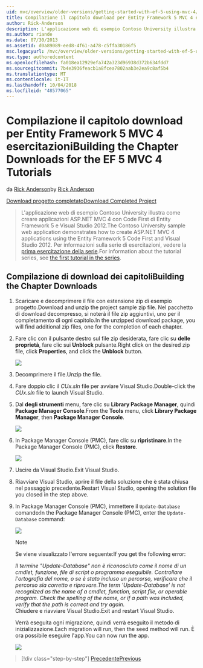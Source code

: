 ```yaml
---
uid: mvc/overview/older-versions/getting-started-with-ef-5-using-mvc-4/building-the-ef5-mvc4-chapter-downloads
title: Compilazione il capitolo download per Entity Framework 5 MVC 4 esercitazioni | Microsoft Docs
author: Rick-Anderson
description: L'applicazione web di esempio Contoso University illustra come creare applicazioni ASP.NET MVC 4 con Code First di Entity Framework 5 e Visual Studio...
ms.author: riande
ms.date: 07/30/2013
ms.assetid: d0a89089-eed8-4f61-a478-c5ffa30186f5
msc.legacyurl: /mvc/overview/older-versions/getting-started-with-ef-5-using-mvc-4/building-the-ef5-mvc4-chapter-downloads
msc.type: authoredcontent
ms.openlocfilehash: fa018ea12929efa742a323d96938d372b634fdd7
ms.sourcegitcommit: 7b4e3936feacb1a8fcea7802aab3e2ea9c8af5b4
ms.translationtype: MT
ms.contentlocale: it-IT
ms.lasthandoff: 10/04/2018
ms.locfileid: "48577065"
---
```

<a name="building-the-chapter-downloads-for-the-ef-5-mvc-4-tutorials"></a><span data-ttu-id="d7d49-103">Compilazione il capitolo download per Entity Framework 5 MVC 4 esercitazioni</span><span class="sxs-lookup"><span data-stu-id="d7d49-103">Building the Chapter Downloads for the EF 5 MVC 4 Tutorials</span></span>
====================
<span data-ttu-id="d7d49-104">da [Rick Anderson]((https://twitter.com/RickAndMSFT))</span><span class="sxs-lookup"><span data-stu-id="d7d49-104">by [Rick Anderson]((https://twitter.com/RickAndMSFT))</span></span>

[<span data-ttu-id="d7d49-105">Download progetto completato</span><span class="sxs-lookup"><span data-stu-id="d7d49-105">Download Completed Project</span></span>](http://code.msdn.microsoft.com/Getting-Started-with-dd0e2ed8)

> <span data-ttu-id="d7d49-106">L'applicazione web di esempio Contoso University illustra come creare applicazioni ASP.NET MVC 4 con Code First di Entity Framework 5 e Visual Studio 2012.</span><span class="sxs-lookup"><span data-stu-id="d7d49-106">The Contoso University sample web application demonstrates how to create ASP.NET MVC 4 applications using the Entity Framework 5 Code First and Visual Studio 2012.</span></span> <span data-ttu-id="d7d49-107">Per informazioni sulla serie di esercitazioni, vedere la [prima esercitazione della serie](creating-an-entity-framework-data-model-for-an-asp-net-mvc-application.md).</span><span class="sxs-lookup"><span data-stu-id="d7d49-107">For information about the tutorial series, see [the first tutorial in the series](creating-an-entity-framework-data-model-for-an-asp-net-mvc-application.md).</span></span>


## <a name="building-the-chapter-downloads"></a><span data-ttu-id="d7d49-108">Compilazione di download dei capitoli</span><span class="sxs-lookup"><span data-stu-id="d7d49-108">Building the Chapter Downloads</span></span>

1. <span data-ttu-id="d7d49-109">Scaricare e decomprimere il file con estensione zip di esempio progetto.</span><span class="sxs-lookup"><span data-stu-id="d7d49-109">Download and unzip the  project sample zip file.</span></span> <span data-ttu-id="d7d49-110">Nel pacchetto di download decompresso, si noterà il file zip aggiuntivi, uno per il completamento di ogni capitolo.</span><span class="sxs-lookup"><span data-stu-id="d7d49-110">In the unzipped download package, you will find additional zip files, one for the completion of each chapter.</span></span>
2. <span data-ttu-id="d7d49-111">Fare clic con il pulsante destro sul file zip desiderata, fare clic su **delle proprietà**, fare clic sui **Unblock** pulsante.</span><span class="sxs-lookup"><span data-stu-id="d7d49-111">Right click on the desired zip file, click **Properties**, and click the **Unblock** button.</span></span>  
  
    ![](building-the-ef5-mvc4-chapter-downloads/_static/image1.png)
3. <span data-ttu-id="d7d49-112">Decomprimere il file.</span><span class="sxs-lookup"><span data-stu-id="d7d49-112">Unzip the file.</span></span>
4. <span data-ttu-id="d7d49-113">Fare doppio clic il *CUx.sln* file per avviare Visual Studio.</span><span class="sxs-lookup"><span data-stu-id="d7d49-113">Double-click the *CUx.sln* file to launch Visual Studio.</span></span>
5. <span data-ttu-id="d7d49-114">Dal **degli strumenti** menu, fare clic su **Library Package Manager**, quindi **Package Manager Console**.</span><span class="sxs-lookup"><span data-stu-id="d7d49-114">From the **Tools** menu, click **Library Package Manager**, then **Package Manager Console**.</span></span>  
  
    ![](building-the-ef5-mvc4-chapter-downloads/_static/image2.png)
6. <span data-ttu-id="d7d49-115">In Package Manager Console (PMC), fare clic su **ripristinare**.</span><span class="sxs-lookup"><span data-stu-id="d7d49-115">In the Package Manager Console (PMC), click **Restore**.</span></span>  
  
    ![](building-the-ef5-mvc4-chapter-downloads/_static/image3.png)
7. <span data-ttu-id="d7d49-116">Uscire da Visual Studio.</span><span class="sxs-lookup"><span data-stu-id="d7d49-116">Exit Visual Studio.</span></span>
8. <span data-ttu-id="d7d49-117">Riavviare Visual Studio, aprire il file della soluzione che è stata chiusa nel passaggio precedente.</span><span class="sxs-lookup"><span data-stu-id="d7d49-117">Restart Visual Studio, opening the solution file you closed in the step above.</span></span>
9. <span data-ttu-id="d7d49-118">In Package Manager Console (PMC), immettere il `Update-Database` comando:</span><span class="sxs-lookup"><span data-stu-id="d7d49-118">In the Package Manager Console (PMC), enter the `Update-Database` command:</span></span>  
  
    ![](building-the-ef5-mvc4-chapter-downloads/_static/image4.png)  

    > [!NOTE]
    > <span data-ttu-id="d7d49-119">Se viene visualizzato l'errore seguente:</span><span class="sxs-lookup"><span data-stu-id="d7d49-119">If you get the following error:</span></span>  
    >   
    >  <span data-ttu-id="d7d49-120">*Il termine "Update-Database" non è riconosciuto come il nome di un cmdlet, funzione, file di script o programma eseguibile. Controllare l'ortografia del nome, o se è stato incluso un percorso, verificare che il percorso sia corretto e riprovare.*</span><span class="sxs-lookup"><span data-stu-id="d7d49-120">*The term 'Update-Database' is not recognized as the name of a cmdlet, function, script file, or operable program. Check the spelling of the name, or if a path was included, verify that the path is correct and try again.*</span></span>  
    > <span data-ttu-id="d7d49-121">Chiudere e riavviare Visual Studio.</span><span class="sxs-lookup"><span data-stu-id="d7d49-121">Exit and restart Visual Studio.</span></span>

    <span data-ttu-id="d7d49-122">Verrà eseguita ogni migrazione, quindi verrà eseguito il metodo di inizializzazione.</span><span class="sxs-lookup"><span data-stu-id="d7d49-122">Each migration will run, then the seed method will run.</span></span> <span data-ttu-id="d7d49-123">È ora possibile eseguire l'app.</span><span class="sxs-lookup"><span data-stu-id="d7d49-123">You can now run the app.</span></span>

    ![](building-the-ef5-mvc4-chapter-downloads/_static/image5.png)

> [!div class="step-by-step"]
> [<span data-ttu-id="d7d49-124">Precedente</span><span class="sxs-lookup"><span data-stu-id="d7d49-124">Previous</span></span>](advanced-entity-framework-scenarios-for-an-mvc-web-application.md)
